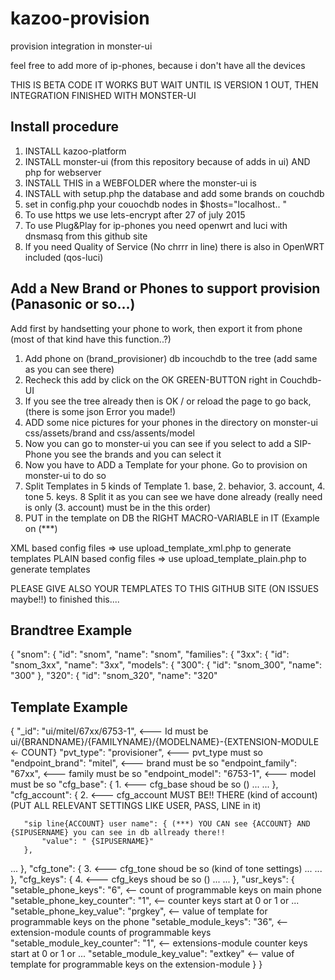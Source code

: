 # kazoo-provision
provision integration in monster-ui

feel free to add more of ip-phones, because i don't have all the devices

THIS IS BETA CODE IT WORKS BUT WAIT UNTIL IS VERSION 1 OUT, THEN INTEGRATION FINISHED WITH MONSTER-UI

Install procedure
-----------------
1. INSTALL kazoo-platform
2. INSTALL monster-ui (from this repository because of adds in ui) AND php for webserver
4. INSTALL THIS in a WEBFOLDER where the monster-ui is
5. INSTALL with setup.php the database and add some brands on couchdb
6. set in config.php your couochdb nodes in $hosts="localhost.. "
7. To use https we use lets-encrypt after 27 of july 2015
8. To use Plug&Play for ip-phones you need openwrt and luci with dnsmasq from this github site
9. If you need Quality of Service (No chrrr in line) there is also in OpenWRT included (qos-luci) 

Add a New Brand or Phones to support provision (Panasonic or so...)
---------------------------------------------------------------------
Add first by handsetting your phone to work, then export it from phone (most of that kind have this function..?)

1. Add phone on (brand_provisioner) db incouchdb to the tree (add same as you can see there)
2. Recheck this add by click on the OK GREEN-BUTTON right in Couchdb-UI
3. If you see the tree already then is OK / or reload the page to go back, (there is some json Error you made!)
4. ADD some nice pictures for your phones in the directory on monster-ui css/assets/brand and css/assents/model
5. Now you can go to monster-ui you can see if you select to add a SIP-Phone you see the brands and you can select it
6. Now you have to ADD a Template for your phone. Go to provision on monster-ui to do so
7. Split Templates in 5 kinds of Template 1. base, 2. behavior, 3. account, 4. tone  5. keys.
8  Split it as you can see we have done already (really need is only (3. account) must be in the this order)
9. PUT in the template on DB the RIGHT MACRO-VARIABLE in IT (Example on (***)

XML based config files    => use upload_template_xml.php to generate templates 
PLAIN based config files  => use upload_template_plain.php to generate templates 

PLEASE GIVE ALSO YOUR TEMPLATES TO THIS GITHUB SITE (ON ISSUES maybe!!) to finished this....

Brandtree Example
-----------------
{
   "snom": {
       "id": "snom",
       "name": "snom",
       "families": {
           "3xx": {
               "id": "snom_3xx",
               "name": "3xx",
               "models": {
                   "300": {
                       "id": "snom_300",
                       "name": "300"
                   },
                   "320": {
                       "id": "snom_320",
                       "name": "320"

Template Example
----------------
{
   "_id": "ui/mitel/67xx/6753-1",   <--- Id must be ui/{BRANDNAME}/{FAMILYNAME}/{MODELNAME}-{EXTENSION-MODULE <- COUNT}
   "pvt_type": "provisioner",       <--- pvt_type must so
   "endpoint_brand": "mitel",       <--- brand must be so
   "endpoint_family": "67xx",       <--- family must be so
   "endpoint_model": "6753-1",      <--- model must be so
   "cfg_base": {                1.  <--- cfg_base shoud be so ()
...
...
  },
   "cfg_account": {             2.  <--- cfg_account MUST BE!! THERE (kind of account) (PUT ALL RELEVANT SETTINGS LIKE USER, PASS, LINE in it)

       "sip line{ACCOUNT} user name": { (***) YOU CAN see {ACCOUNT} AND {SIPUSERNAME} you can see in db allready there!!
           "value": " {SIPUSERNAME}"
       },
...
  },
   "cfg_tone": {                3.  <--- cfg_tone shoud be so (kind of tone settings)
...
...
  },
   "cfg_keys": {                4.  <--- cfg_keys shoud be so ()
...
...
  },
  "usr_keys": {
       "setable_phone_keys": "6",           <-- count of programmable keys on main phone
       "setable_phone_key_counter": "1",    <-- counter keys start at 0 or 1 or ...
       "setable_phone_key_value": "prgkey", <-- value of template for programmable keys on the phone
       "setable_module_keys": "36",         <-- extension-module counts of programmable keys
       "setable_module_key_counter": "1",   <-- extensions-module counter keys start at 0 or 1 or ...
       "setable_module_key_value": "extkey" <-- value of template for programmable keys on the extension-module
  }
}
